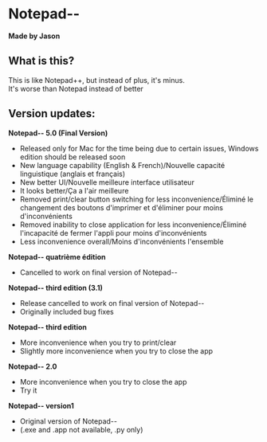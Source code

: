 # Notepad--
**Made by Jason**

## What is this?
This is like Notepad++, but instead of plus, it's minus.\
It's worse than Notepad instead of better

## Version updates:

**Notepad-- 5.0 (Final Version)**
- Released only for Mac for the time being due to certain issues, Windows edition should be released soon
- New language capability (English & French)/Nouvelle capacité linguistique (anglais et français)
- New better UI/Nouvelle meilleure interface utilisateur
- It looks better/Ça a l'air meilleure
- Removed print/clear button switching for less inconvenience/Éliminé le changement des boutons d'imprimer et d'éliminer pour moins d'inconvénients
- Removed inability to close application for less inconvenience/Éliminé l'incapacité de fermer l'appli pour moins d'inconvénients
- Less inconvenience overall/Moins d'inconvénients l'ensemble

**Notepad-- quatrième édition**
- Cancelled to work on final version of Notepad--

**Notepad-- third edition (3.1)**
- Release cancelled to work on final version of Notepad--
- Originally included bug fixes

**Notepad-- third edition**
- More inconvenience when you try to print/clear
- Slightly more inconvenience when you try to close the app

**Notepad-- 2.0**
- More inconvenience when you try to close the app
- Try it

**Notepad-- version1**
- Original version of Notepad--
- (.exe and .app not available, .py only)
